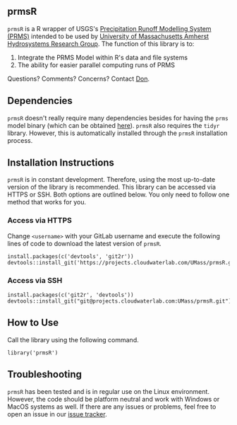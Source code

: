 prmsR
-----

`prmsR` is a R wrapper of USGS's [Precipitation Runoff Modelling System
(PRMS)](https://wwwbrr.cr.usgs.gov/projects/SW_MoWS/PRMS.html) intended
to be used by [University of Massachusetts Amherst Hydrosystems Research
Group](http://blogs.umass.edu/hydrosystems/). The function of this
library is to:

1.  Integrate the PRMS Model within R's data and file systems
2.  The ability for easier parallel computing runs of PRMS

Questions? Comments? Concerns? Contact [Don](mailto:donpark@umass.edu).

Dependencies
------------

`prmsR` doesn't really require many dependencies besides for having the
`prms` model binary (which can be obtained
[here](https://wwwbrr.cr.usgs.gov/projects/SW_MoWS/PRMS.html)). `prmsR`
also requires the `tidyr` library. However, this is automatically
installed through the `prmsR` installation process.

Installation Instructions
-------------------------

`prmsR` is in constant development. Therefore, using the most up-to-date
version of the library is recommended. This library can be accessed via
HTTPS or SSH. Both options are outlined below. You only need to follow
one method that works for you.

### Access via HTTPS

Change `<username>` with your GitLab username and execute the following
lines of code to download the latest version of `prmsR`.

    install.packages(c('devtools', 'git2r'))
    devtools::install_git('https://projects.cloudwaterlab.com/UMass/prmsR.git')

### Access via SSH

    install.packages(c('git2r', 'devtools'))
    devtools::install_git("git@projects.cloudwaterlab.com:UMass/prmsR.git")

How to Use
----------

Call the library using the following command.

    library('prmsR')

Troubleshooting
---------------

`prmsR` has been tested and is in regular use on the Linux environment.
However, the code should be platform neutral and work with Windows or
MacOS systems as well. If there are any issues or problems, feel free to
open an issue in our [issue
tracker](https://projects.cloudwaterlab.com/UMass/prmsR/issues).

